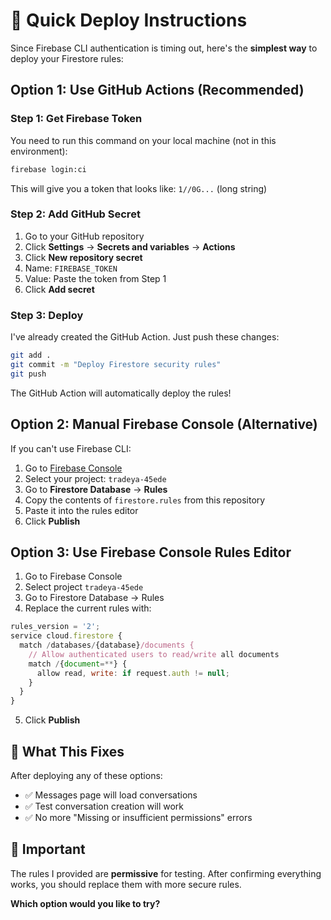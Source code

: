 # 🚀 Quick Deploy Instructions

Since Firebase CLI authentication is timing out, here's the **simplest way** to deploy your Firestore rules:

## Option 1: Use GitHub Actions (Recommended)

### Step 1: Get Firebase Token
You need to run this command on your local machine (not in this environment):

```bash
firebase login:ci
```

This will give you a token that looks like: `1//0G...` (long string)

### Step 2: Add GitHub Secret
1. Go to your GitHub repository
2. Click **Settings** → **Secrets and variables** → **Actions**
3. Click **New repository secret**
4. Name: `FIREBASE_TOKEN`
5. Value: Paste the token from Step 1
6. Click **Add secret**

### Step 3: Deploy
I've already created the GitHub Action. Just push these changes:

```bash
git add .
git commit -m "Deploy Firestore security rules"
git push
```

The GitHub Action will automatically deploy the rules!

## Option 2: Manual Firebase Console (Alternative)

If you can't use Firebase CLI:

1. Go to [Firebase Console](https://console.firebase.google.com/)
2. Select your project: `tradeya-45ede`
3. Go to **Firestore Database** → **Rules**
4. Copy the contents of `firestore.rules` from this repository
5. Paste it into the rules editor
6. Click **Publish**

## Option 3: Use Firebase Console Rules Editor

1. Go to Firebase Console
2. Select project `tradeya-45ede`
3. Go to Firestore Database → Rules
4. Replace the current rules with:

```javascript
rules_version = '2';
service cloud.firestore {
  match /databases/{database}/documents {
    // Allow authenticated users to read/write all documents
    match /{document=**} {
      allow read, write: if request.auth != null;
    }
  }
}
```

5. Click **Publish**

## 🎯 What This Fixes

After deploying any of these options:
- ✅ Messages page will load conversations
- ✅ Test conversation creation will work
- ✅ No more "Missing or insufficient permissions" errors

## 🚨 Important

The rules I provided are **permissive** for testing. After confirming everything works, you should replace them with more secure rules.

**Which option would you like to try?**